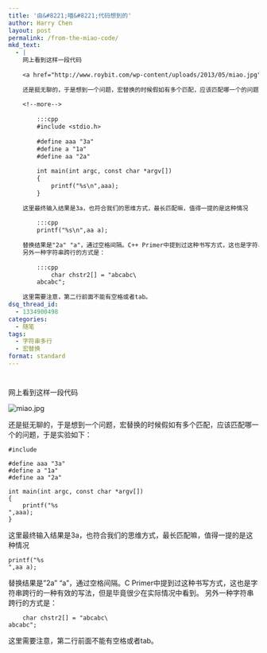 ```yaml
---
title: '由&#8221;喵&#8221;代码想到的'
author: Harry Chen
layout: post
permalink: /from-the-miao-code/
mkd_text:
  - |
    网上看到这样一段代码
    
    <a href="http://www.roybit.com/wp-content/uploads/2013/05/miao.jpg"><img title="miao.jpg" alt="miao.jpg" src="http://www.roybit.com/wp-content/uploads/2013/05/miao.jpg"class="aligncenter" /></a>
    
    还是挺无聊的，于是想到一个问题，宏替换的时候假如有多个匹配，应该匹配哪一个的问题，于是实验如下：
    
    <!--more-->
    
    	:::cpp
    	#include <stdio.h> 
    
    	#define aaa "3a"
    	#define a "1a"
    	#define aa "2a"
    
    	int main(int argc, const char *argv[])
    	{
    		printf("%s\n",aaa);
    	}
    
    这里最终输入结果是3a，也符合我们的思维方式，最长匹配嘛，值得一提的是这种情况
    
    	:::cpp
    	printf("%s\n",aa a);
    
    替换结果是"2a" "a"，通过空格间隔。C++ Primer中提到过这种书写方式，这也是字符串跨行的一种有效的写法，但是毕竟很少在实际情况中看到。
    另外一种字符串跨行的方式是：
    
    	:::cpp
    		char chstr2[] = "abcabc\
    	abcabc";
    
    这里需要注意，第二行前面不能有空格或者tab。
dsq_thread_id:
  - 1334900498
categories:
  - 随笔
tags:
  - 字符串多行
  - 宏替换
format: standard
---
```

# 

网上看到这样一段代码

![miao.jpg][1]

还是挺无聊的，于是想到一个问题，宏替换的时候假如有多个匹配，应该匹配哪一个的问题，于是实验如下：


    #include 

    #define aaa "3a"
    #define a "1a"
    #define aa "2a"

    int main(int argc, const char *argv[])
    {
        printf("%s
    ",aaa);
    }


这里最终输入结果是3a，也符合我们的思维方式，最长匹配嘛，值得一提的是这种情况


    printf("%s
    ",aa a);


替换结果是”2a” “a”，通过空格间隔。C Primer中提到过这种书写方式，这也是字符串跨行的一种有效的写法，但是毕竟很少在实际情况中看到。
另外一种字符串跨行的方式是：


        char chstr2[] = "abcabc\
    abcabc";


这里需要注意，第二行前面不能有空格或者tab。

   [1]: http://www.roybit.com/wp-content/uploads/2013/05/miao.jpg (miao.jpg)
